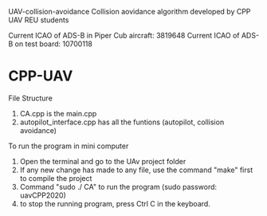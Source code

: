 UAV-collision-avoidance
Collision aovidance algorithm developed by CPP UAV REU students

Current ICAO of ADS-B in Piper Cub aircraft: 3819648
Current ICAO of ADS-B on test board: 10700118

# CPP-UAV
File Structure 
1. CA.cpp is the main.cpp
2. autopilot_interface.cpp has all the funtions (autopilot, collision avoidance)

To run the program in mini computer
1. Open the terminal and go to the UAv project folder
2. If any new change has made to any file, use the command "make" first to compile the project
3. Command "sudo ./ CA" to run the program (sudo password: uavCPP2020)
4. to stop the running program, press Ctrl C in the keyboard.

